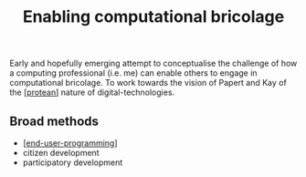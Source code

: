 ﻿---
tags:
- bricolage
- affordances
title: Enabling computational bricolage
type: note
---
Early and hopefully emerging attempt to conceptualise the challenge of how a computing professional (i.e. me) can enable others to engage in computational bricolage. To work towards the vision of Papert and Kay of the [[protean]] nature of digital-technologies.

## Broad methods 

- [[end-user-programming]]
- citizen development
- participatory development


[//begin]: # "Autogenerated link references for markdown compatibility"
[protean]: ../concepts/protean "Protean"
[end-user-programming]: end-user-programming "End-user programming"
[//end]: # "Autogenerated link references"